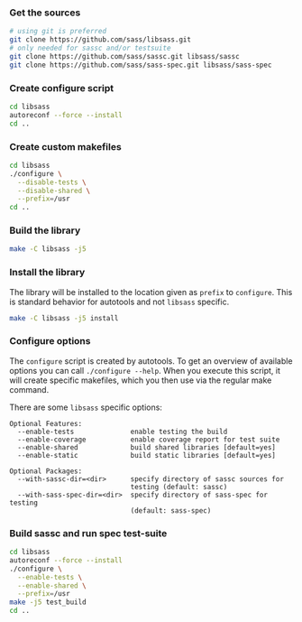 ### Get the sources
```bash
# using git is preferred
git clone https://github.com/sass/libsass.git
# only needed for sassc and/or testsuite
git clone https://github.com/sass/sassc.git libsass/sassc
git clone https://github.com/sass/sass-spec.git libsass/sass-spec
```

### Create configure script
```bash
cd libsass
autoreconf --force --install
cd ..
```

### Create custom makefiles
```bash
cd libsass
./configure \
  --disable-tests \
  --disable-shared \
  --prefix=/usr
cd ..
```

### Build the library
```bash
make -C libsass -j5
```

### Install the library
The library will be installed to the location given as `prefix` to `configure`. This is standard behavior for autotools and not `libsass` specific.
```bash
make -C libsass -j5 install
```

### Configure options
The `configure` script is created by autotools. To get an overview of available options you can call `./configure --help`. When you execute this script, it will create specific makefiles, which you then use via the regular make command.

There are some `libsass` specific options:

```
Optional Features:
  --enable-tests              enable testing the build
  --enable-coverage           enable coverage report for test suite
  --enable-shared             build shared libraries [default=yes]
  --enable-static             build static libraries [default=yes]

Optional Packages:
  --with-sassc-dir=<dir>      specify directory of sassc sources for
                              testing (default: sassc)
  --with-sass-spec-dir=<dir>  specify directory of sass-spec for testing
                              (default: sass-spec)
```

### Build sassc and run spec test-suite

```bash
cd libsass
autoreconf --force --install
./configure \
  --enable-tests \
  --enable-shared \
  --prefix=/usr
make -j5 test_build
cd ..
```
